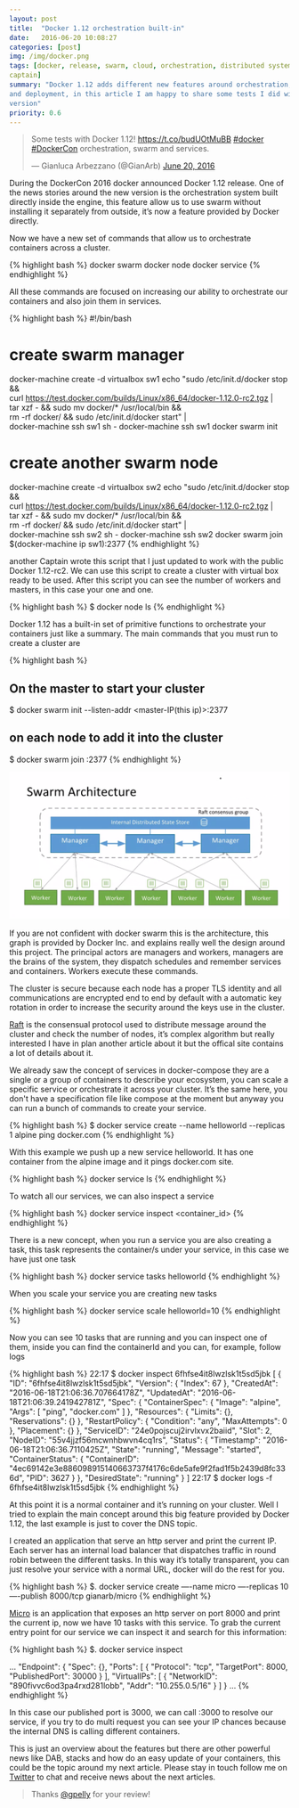 ```yaml
---
layout: post
title:  "Docker 1.12 orchestration built-in"
date:   2016-06-20 10:08:27
categories: [post]
img: /img/docker.png
tags: [docker, release, swarm, cloud, orchestration, distributed system, docker
captain]
summary: "Docker 1.12 adds different new features around orchestration, scaling
and deployment, in this article I am happy to share some tests I did with this
version"
priority: 0.6
---
```


<blockquote class="twitter-tweet tw-align-center" data-lang="en"><p lang="en" dir="ltr">Some
tests with Docker 1.12! <a
href="https://t.co/budUOtMuBB">https://t.co/budUOtMuBB</a> <a
href="https://twitter.com/hashtag/docker?src=hash">#docker</a> <a
href="https://twitter.com/hashtag/DockerCon?src=hash">#DockerCon</a>
orchestration, swarm and services.</p>&mdash; Gianluca Arbezzano (@GianArb) <a
href="https://twitter.com/GianArb/status/744977855277309953">June 20,
2016</a></blockquote> <script async src="//platform.twitter.com/widgets.js"
charset="utf-8"></script>

During the DockerCon 2016 docker announced Docker 1.12 release.
One of the news stories around the new version is the orchestration system built directly
inside the engine, this feature allow us to use swarm
without installing it separately from outside, it’s now a feature provided by Docker directly.

Now we have a new set of commands that allow us to orchestrate containers
across a cluster.

{% highlight bash %}
docker swarm
docker node
docker service
{% endhighlight %}

All these commands are focused on increasing our ability to orchestrate our
containers and also join them in services.

{% highlight bash %}
#!/bin/bash

# create swarm manager
docker-machine create -d virtualbox sw1
echo "sudo /etc/init.d/docker stop && \
    curl https://test.docker.com/builds/Linux/x86_64/docker-1.12.0-rc2.tgz | \
    tar xzf - && sudo mv docker/* /usr/local/bin && \
    rm -rf docker/ && sudo /etc/init.d/docker start" | \
    docker-machine ssh sw1 sh -
docker-machine ssh sw1 docker swarm init

# create another swarm node
docker-machine create -d virtualbox sw2
echo "sudo /etc/init.d/docker stop && \
    curl https://test.docker.com/builds/Linux/x86_64/docker-1.12.0-rc2.tgz | \
    tar xzf - && sudo mv docker/* /usr/local/bin && \
    rm -rf docker/ && sudo /etc/init.d/docker start" | \
    docker-machine ssh sw2 sh -
docker-machine ssh sw2 docker swarm join $(docker-machine ip sw1):2377
{% endhighlight %}

 another Captain wrote this script that I just updated to work
with the public Docker 1.12-rc2. We can use this script to create a cluster with
virtual box ready to be used.  After this script you can see the number of
workers and masters, in this case your one and one.

{% highlight bash %}
$ docker node ls
{% endhighlight %}

Docker 1.12 has a built-in set of primitive functions to orchestrate your containers just
like a summary. The main commands that you must run to create a cluster are

{% highlight bash %}
## On the master to start your cluster
$ docker swarm init --listen-addr <master-IP(this ip)>:2377
## on each node to add it into the cluster
$ docker swarm join <master-ip>:2377
{% endhighlight %}

<img class="img-fluid" alt="Docker Swarm architecture" src="/img/posts/swarm_arch.png">

If you are not confident with docker swarm this is the architecture, this graph
is provided by Docker Inc. and explains really well the design around this project.
The principal actors are managers and workers, managers are the brains of the
system, they dispatch schedules and remember services and containers. Workers
execute these commands.

The cluster is secure because each node has a proper TLS
identity and all communications are encrypted end to end by default with a
automatic key rotation in order to increase the security around the keys use in
the cluster.

[Raft](https://raft.github.io/) is the consensual protocol used to distribute
message around the cluster and check the number of nodes, it’s complex
algorithm but really interested I have in plan another article about it but the
offical site contains a lot of details about it.

We already saw the concept of services in docker-compose they are a single or a
group of containers to describe your ecosystem, you can scale a specific
service or orchestrate it across your cluster. It’s the same here, you don't have
a specification file like compose at the moment but anyway you can run a bunch
of commands to create your service.

{% highlight bash %}
$ docker service create --name helloworld --replicas 1 alpine ping docker.com
{% endhighlight %}

With this example we push up a new service helloworld. It has one container from
the alpine image and it pings docker.com site.

{% highlight bash %}
docker service ls
{% endhighlight %}

To watch all our services, we can also inspect a service

{% highlight bash %}
docker service inspect <container_id>
{% endhighlight %}

There is a new concept, when you run a service you are also creating a task,
this task represents the container/s under your service, in this case we have
just one task

{% highlight bash %}
docker service tasks helloworld
{% endhighlight %}

When you scale your service you are creating new tasks

{% highlight bash %}
docker service scale helloworld=10
{% endhighlight %}

Now you can see 10 tasks that are running and you can inspect one of them,
inside you can find the containerId and you can, for example, follow logs

{% highlight bash %}
22:17 $ docker inspect  6fhfse4it8lwzlsk1t5sd5jbk
[
    {
        "ID": "6fhfse4it8lwzlsk1t5sd5jbk",
        "Version": {
            "Index": 67
        },
        "CreatedAt": "2016-06-18T21:06:36.707664178Z",
        "UpdatedAt": "2016-06-18T21:06:39.241942781Z",
        "Spec": {
            "ContainerSpec": {
                "Image": "alpine",
                "Args": [
                    "ping",
                    "docker.com"
                ]
            },
            "Resources": {
                "Limits": {},
                "Reservations": {}
            },
            "RestartPolicy": {
                "Condition": "any",
                "MaxAttempts": 0
            },
            "Placement": {}
        },
        "ServiceID": "24e0pojscuj2irvlxvx2baiid",
        "Slot": 2,
        "NodeID": "55v4jjzf56mcwnhbwvn4cq1rs",
        "Status": {
            "Timestamp": "2016-06-18T21:06:36.7110425Z",
            "State": "running",
            "Message": "started",
            "ContainerStatus": {
                "ContainerID": "4ec69142e3e886098915140663737f4176c6de5afe9f2fad1f5b2439d8fc336d",
                "PID": 3627
            }
        },
        "DesiredState": "running"
    }
]
22:17 $ docker logs -f 6fhfse4it8lwzlsk1t5sd5jbk
{% endhighlight %}

At this point it is a normal container and it’s running on your cluster.
Well I tried to explain the main concept around this big feature provided by
Docker 1.12, the last example is just to cover the DNS topic.

I created an application that serve an http server and print the current IP.
Each server has an internal load balancer that dispatches traffic in round robin
between the different tasks.
In this way it’s totally transparent, you can just
resolve your service with a normal URL, docker will do the rest for you.

{% highlight bash %}
$. docker service create —-name micro —-replicas 10 —-publish 8000/tcp gianarb/micro
{% endhighlight %}

[Micro](https://github.com/gianarb/micro) is an application that exposes an
http server on port 8000 and print the current ip, now we have 10 tasks with
this service.
To grab the current entry point for our service we can inspect it
and search for this information:

{% highlight bash %}
$. docker service inspect <id-service>

...
      "Endpoint": {
            "Spec": {},
            "Ports": [
                {
                    "Protocol": "tcp",
                    "TargetPort": 8000,
                    "PublishedPort": 30000
                }
            ],
            "VirtualIPs": [
                {
                    "NetworkID": "890fivvc6od3pa4rxd281lobb",
                    "Addr": "10.255.0.5/16"
                }
            ]
       }
...
{% endhighlight %}

In this case our published port is 3000, we can call <ip>:3000 to resolve our
service, if you try to do multi request you can see your IP chances because the
internal DNS is calling different containers.

This is just an overview about the features but there are other powerful news
like DAB, stacks and how do an easy update of your containers, this could be
the topic around my next article. Please stay in touch follow me on
[Twitter](https://github.com/gianarb) to chat and receive news about the next articles.

<blockquote>
  <p>Thanks <a href="https://twitter.com/gpelly">@gpelly</a> for your review!</p>
</blockquote>
